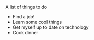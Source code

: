 A list of things to do

- Find a job!
- Learn some cool things
- Get myself up to date on technology
- Cook dinner
